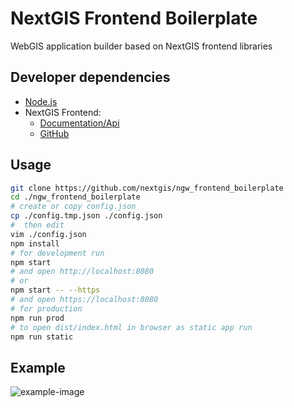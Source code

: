# NextGIS Frontend Boilerplate

WebGIS application builder based on NextGIS frontend libraries

## Developer dependencies

- [Node.js](https://nodejs.org/en/)
- NextGIS Frontend:
  - [Documentation/Api](http://code.nextgis.com)
  - [GitHub](https://github.com/nextgis/nextgisweb_frontend)

## Usage

```bash
git clone https://github.com/nextgis/ngw_frontend_boilerplate
cd ./ngw_frontend_boilerplate
# create or copy config.json
cp ./config.tmp.json ./config.json
#  then edit
vim ./config.json
npm install
# for development run
npm start
# and open http://localhost:8080
# or
npm start -- --https
# and open https://localhost:8080
# for production
npm run prod
# to open dist/index.html in browser as static app run
npm run static
```

## Example

![example-image](http://m-d.me/img/ss/20190604_163715.png)

